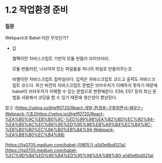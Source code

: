# 1.2 작업환경 준비





### 질문

Webpack과 Babel 이란 무엇인가?

- 답

    웹팩이란 자바스크립트 기반의 모듈 번들러 라이브러리.

    모듈 번들러란, 나뉘어져 있는 파일들을 하나의 파일로 만들어주는것.

    바벨이란  자바스크립트 컴파일러다. 입력은 자바스크립트 코드고 출력도 자바스크립트 코드다. 최신 버전의 자바스크립트 문법은 브라우저가 이해하지 못하기 때문에 babel이 브라우저가 이해할 수 있는 문법으로 변환해준다. ES6, ES7 등의 최신 문법을 사용해서 코딩을 할 수 있기 때문에 생산성이 향상된다.

참고 :[https://velog.io/@jeff0720/React-개발-환경을-구축하면서-배우는-Webpack-기초](https://velog.io/@jeff0720/React-%EA%B0%9C%EB%B0%9C-%ED%99%98%EA%B2%BD%EC%9D%84-%EA%B5%AC%EC%B6%95%ED%95%98%EB%A9%B4%EC%84%9C-%EB%B0%B0%EC%9A%B0%EB%8A%94-Webpack-%EA%B8%B0%EC%B4%88)

[https://ljs0705.medium.com/babel-이해하기-a1d0e6bd021a](https://ljs0705.medium.com/babel-%EC%9D%B4%ED%95%B4%ED%95%98%EA%B8%B0-a1d0e6bd021a)